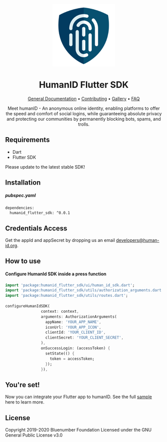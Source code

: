 <p align="center">  
  <img src="https://raw.githubusercontent.com/bluenumberfoundation/humanid-fluttersdk/master/human-id-logo.png" width="200" height="200">
</p>  
  
<h1 align="center">HumanID Flutter SDK</h1>  
  
<p align="center">  
<a href="https://github.com/bluenumberfoundation/humanid-documentation/edit/master/README.md">General Documentation</a> •  
<a href="https://github.com/bluenumberfoundation/humanid-documentation/blob/master/contributing.md">Contributing</a> •   
<a href="https://github.com/bluenumberfoundation/humanid-documentation/blob/master/gallery.md">Gallery</a> •   
<a href="https://github.com/bluenumberfoundation/humanid-documentation/blob/master/faq.md">FAQ</a>  
</p>  
  
<p align="center">  
Meet humanID - An anonymous online identity, enabling platforms to offer the speed and comfort of social logins, while guaranteeing absolute privacy and protecting our communities by permanently blocking bots, spams, and trolls.  
</p>  
  
## Requirements  
- Dart
- Flutter SDK

Please update to the latest stable SDK!
  
  
## Installation  
##### pubspec.yaml  
```
dependencies:
  humanid_flutter_sdk: ^0.0.1
```  
  
## Credentials Access  
  
Get the appId and appSecret by dropping us an email [developers@human-id.org](mailto:developers@human-id.org).  

## How to use  
  
#### Configure HumanId SDK inside a press function

```dart
import 'package:humanid_flutter_sdk/ui/human_id_sdk.dart';
import 'package:humanid_flutter_sdk/utils/authorization_arguments.dart';
import 'package:humanid_flutter_sdk/utils/routes.dart';
  
configureHumanIdSDK(
                context: context,
                arguments: AuthorizationArguments(
                  appName: 'YOUR_APP_NAME',
                  iconUrl: 'YOUR_APP_ICON',
                  clientId: 'YOUR_CLIENT_ID',
                  clientSecret: 'YOUR_CLIENT_SECRET',
                ),
                onSuccessLogin: (accessToken) {
                  setState(() {
                    token = accessToken;
                  });
                }), 
```  
 

## You're set!
Now you can integrate your Flutter app to humanID. See the full [sample](https://github.com/bluenumberfoundation/humanid-fluttersdk/tree/master/example) here to learn more.

## License
Copyright 2019-2020 Bluenumber Foundation Licensed under the GNU General Public License v3.0
